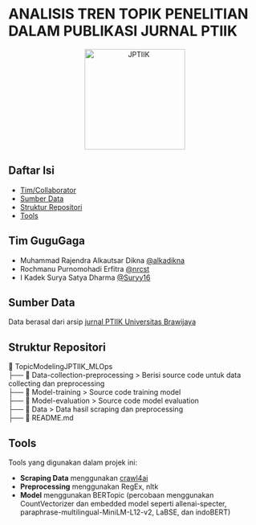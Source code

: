 # ANALISIS TREN TOPIK PENELITIAN DALAM PUBLIKASI JURNAL PTIIK

<p align="center">
  <img src="https://github.com/user-attachments/assets/51ba4164-4edc-4c26-bdb2-e21cfbc94abd" alt="JPTIIK" height="200"/>
</p>

## Daftar Isi
- [Tim/Collaborator](#tim-gugugaga)
- [Sumber Data](#sumber-data)
- [Struktur Repositori](#struktur-repositori)
- [Tools](#tools)

## Tim GuguGaga
- Muhammad Rajendra Alkautsar Dikna [@alkadikna](http://github.com/alkadikna)
- Rochmanu Purnomohadi Erfitra [@nrcst](http://github.com/nrcst)
- I Kadek Surya Satya Dharma [@Suryy16](http://github.com/suryy16)

## Sumber Data
Data berasal dari arsip [jurnal PTIIK Universitas Brawijaya](https://j-ptiik.ub.ac.id/index.php/j-ptiik/issue/archive)

## Struktur Repositori
📁 TopicModelingJPTIIK_MLOps  
├── 📁 Data-collection-preprocessing > Berisi source code untuk data collecting dan preprocessing  
├── 📁 Model-training > Source code training model  
├── 📁 Model-evaluation > Source code model evaluation  
├── 📁 Data > Data hasil scraping dan preprocessing  
├── 📄 README.md  

## Tools
Tools yang digunakan dalam projek ini:
- **Scraping Data** menggunakan [crawl4ai](https://github.com/unclecode/crawl4ai)
- **Preprocessing** menggunakan RegEx, nltk
- **Model** menggunakan BERTopic (percobaan menggunakan CountVectorizer dan embedded model seperti allenai-specter, paraphrase-multilingual-MiniLM-L12-v2, LaBSE, dan indoBERT)
